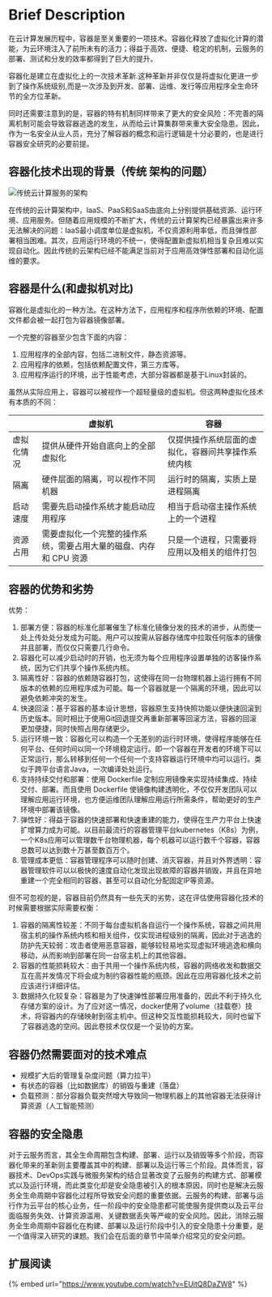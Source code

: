 # Brief Description

在云计算发展历程中，容器是至关重要的一项技术。容器化释放了虚拟化计算的潜能，为云环境注入了前所未有的活力；得益于高效、便捷、稳定的机制，云服务的部署、测试和分发的效率都得到了巨大的提升。

容器化是建立在虚拟化上的一次技术革新.这种革新并非仅仅是将虚拟化更进一步到了操作系统级别,而是一次涉及到开发、部署、运维、发行等应用程序全生命环节的全方位革新。

同时还需要注意到的是，容器的特有机制同样带来了更大的安全风险：不完善的隔离机制可能会导致容器逃逸的发生，从而给云计算集群带来重大安全隐患。因此，作为一名安全从业人员，充分了解容器的概念和运行逻辑是十分必要的，也是进行容器安全研究的必要前提。

## 容器化技术出现的背景（传统 架构的问题）

![传统云计算服务的架构](https://s1.ax1x.com/2022/06/15/XoI7yd.png)

在传统的云计算架构中，IaaS、PaaS和SaaS由底向上分别提供基础资源、运行环境、应用服务。但随着应用规模的不断扩大，传统的云计算架构已经暴露出来许多无法解决的问题：IaaS最小调度单位是虚拟机，不仅资源利用率低，而且弹性部署相当困难。其次，应用运行环境的不统一，使得配置新虚拟机相当复杂且难以实现自动化。因此传统的云架构已经不能满足当前对于应用高效弹性部署和自动化运维的要求。

## 容器是什么(和虚拟机对比)

容器化是虚拟化的一种方法。在这种方法下，应用程序和程序所依赖的环境、配置文件都会被一起打包为容器镜像部署。

一个完整的容器至少包含下面的内容：

1. 应用程序的全部内容，包括二进制文件，静态资源等。
2. 应用程序的依赖，包括依赖配置文件，第三方库等。
3. 应用程序运行的环境，出于性能考虑，大部分容器都是基于Linux封装的。

虽然从实际应用上，容器可以被视作一个超轻量级的虚拟机。但这两种虚拟化技术有本质的不同：

|       | 虚拟机                                 | 容器                        |
| ----- | ----------------------------------- | ------------------------- |
| 虚拟化情况 | 提供从硬件开始自底向上的全部虚拟化                   | 仅提供操作系统层面的虚拟化，容器间共享操作系统内核 |
| 隔离    | 硬件层面的隔离，可以视作不同机器                    | 运行时的隔离，实质上是进程隔离           |
| 启动速度  | 需要先启动操作系统才能启动应用程序                   | 相当于启动宿主操作系统上的一个进程         |
| 资源占用  | 需要虚拟化一个完整的操作系统，需要占用大量的磁盘、内存和 CPU 资源 | 只是一个进程，只需要将应用以及相关的组件打包    |

## 容器的优势和劣势

优势：

1. 部署方便：容器的标准化部署催生了标准化镜像分发的技术的进步，从而使一处上传处处分发成为可能。用户可以按需从容器存储库中拉取任何版本的镜像并且部署，而仅仅只需要几行命令。
2. 容器化可以减少启动时的开销，也无须为每个应用程序设置单独的访客操作系统，因为它们共享个操作系统内核。
3. 隔离性好：容器的依赖随容器打包，这使得在同一台物理机器上运行拥有不同版本的依赖的应用程序成为可能。每一个容器就是一个隔离的环境，因此可以避免依赖冲突的发生。
4. 快速回滚：基于容器的基本设计思想，容器原生支持快照功能以便快速回滚到历史版本。同时相比于使用Git回退提交再重新部署等回滚方法，容器的回滚更加便捷，同时快照占用存储更少。
5. 运行环境一致：容器化可以构造一个无差别的运行时环境，使得程序能够在任何平台、任何时间以同一个环境稳定运行。即一个容器在开发者的环境下可以正常运行，那么转移到任何一个任何一个支持容器运行环境中均可以运行。类似于跨平台语言Java，一次编译处处运行。
6. 支持持续交付和部署：使用 Dockerfile 定制应用镜像来实现持续集成、持续交付、部署。而且使用 Dockerfile 使镜像构建透明化，不仅仅开发团队可以理解应用运行环境，也方便运维团队理解应用运行所需条件，帮助更好的生产环境中部署该镜像。
7. 弹性好：得益于容器的快速部署和快速重建的能力，使得在生产力平台上快速扩增算力成为可能。以目前最流行的容器管理平台kubernetes（K8s）为例，一个K8s应用可以管理数千台物理机器，每个机器可以运行数千个容器，容器总数可以达到数十万甚至数百万个。
8. 管理成本更低：容器管理程序可以随时创建、消灭容器，并且对外界透明：容器管理软件可以以极快的速度自动化发现出现故障的容器并销毁，并且在异地重建一个完全相同的容器，甚至可以自动化分配固定IP等资源。

但不可忽视的是，容器目前仍然具有一些先天的劣势，这在评估使用容器化技术的时候需要根据实际需要权衡：

1. 容器的隔离性较差：不同于每台虚拟机各自运行一个操作系统，容器之间共用宿主机的操作系统内核和相关组件，仅实现进程级别的隔离，因此对于逃逸的防护先天较弱：攻击者使用恶意容器，能够较轻易地实现虚拟环境逃逸和横向移动，从而影响到部署在同一台宿主机上的其他容器。
2. 容器的性能损耗较大：由于共用一个操作系统内核，容器的网络收发和数据交互在高并发情况下将会成为制约容器性能的瓶颈。因此在应用容器化技术之前应该进行详细评估。
3. 数据持久化较复杂：容器是为了快速弹性部署应用准备的，因此不利于持久化存储方案的设计。为了应对这一情况，docker使用了volume（挂载卷）技术，将容器内的存储映射到宿主机中。但这种交互性能损耗较大，同时也留下了容器逃逸的空间。因此卷技术仅仅是一个妥协的方案。



## 容器仍然需要面对的技术难点

* 规模扩大后的管理复杂度问题（算力拉平）
* 有状态的容器（比如数据库）的销毁与重建（落盘）
* 负载预测：部分容器负载突然增大导致同一物理机器上的其他容器无法获得计算资源（人工智能预测）

## 容器的安全隐患

对于云服务而言，其全生命周期包含构建、部署、运行以及销毁等多个阶段，而容器化带来的革新则主要覆盖其中的构建、部署以及运行等三个阶段。具体而言，容器技术、DevOps实践与微服务架构的结合显著改变了云服务的构建方式、部署模式以及运行环境，而此类变化却是安全隐患被引入的根本原因，同时也是解决云服务全生命周期中容器化过程所导致安全问题的重要依据。云服务的构建、部署与运行作为云平台的核心业务，任一阶段中的安全隐患都可能使服务提供商以及云平台面临服务失效、计算资源滥用、关键数据丢失等严峻的安全风险。因此，消除云服务全生命周期中容器化在构建、部署以及运行阶段中引入的安全隐患十分重要，是一个值得深入研究的课题。我们会在后面的章节中简单介绍常见的安全问题。

## 扩展阅读

{% embed url="https://www.youtube.com/watch?v=EUitQ8DaZW8" %}
